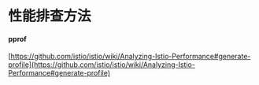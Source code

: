 # 性能排查方法

#### pprof

[https://github.com/istio/istio/wiki/Analyzing-Istio-Performance#generate-profile](https://github.com/istio/istio/wiki/Analyzing-Istio-Performance#generate-profile)
